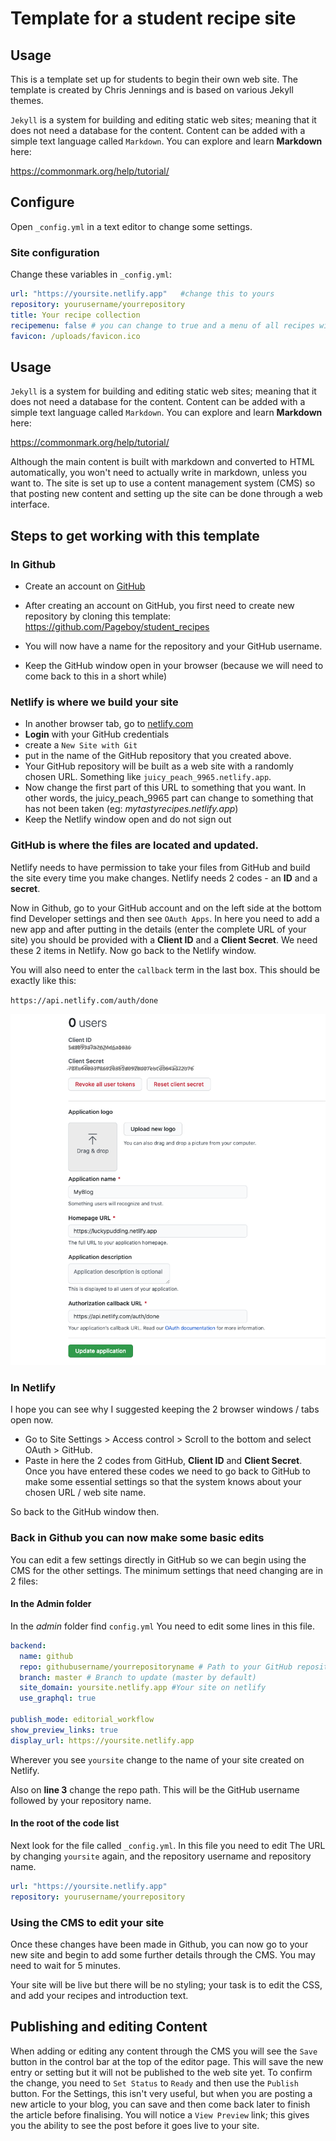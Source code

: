 # Template for a student recipe site

## Usage

This is a template set up for students to begin their own web site. The template is created by Chris Jennings and is based on various Jekyll themes.

`Jekyll` is a system for building and editing static web sites; meaning that it does not need a database for the content. Content can be added with a simple text language called `Markdown`. You can explore and learn **Markdown** here:

https://commonmark.org/help/tutorial/

## Configure

Open `_config.yml` in a text editor to change some settings.


### Site configuration

Change these variables in `_config.yml`:

```yml
url: "https://yoursite.netlify.app"   #change this to yours
repository: yourusername/yourrepository
title: Your recipe collection
recipemenu: false # you can change to true and a menu of all recipes will appear
favicon: /uploads/favicon.ico
```

## Usage

`Jekyll` is a system for building and editing static web sites; meaning that it does not need a database for the content. Content can be added with a simple text language called `Markdown`. You can explore and learn **Markdown** here:

https://commonmark.org/help/tutorial/

Although the main content is built with markdown and converted to HTML automatically, you won't need to actually write in markdown, unless you want to. The site is set up to use a content management system (CMS) so that posting new content and setting up the site can be done through a web interface.

## Steps to get working with this template

### In Github

- Create an account on [GitHub][6a43c620]
- After creating an account on GitHub, you first need to create new repository by cloning this template: https://github.com/Pageboy/student_recipes
- You will now have a name for the repository and your GitHub username.
- Keep the GitHub window open in your browser (because we will need to come back to this in a short while)

  [6a43c620]: https://github.com "Go to the Github web site"

### Netlify is where we build your site

- In another browser tab, go to [netlify.com](https://www.netlify.com)
- **Login** with your GitHub credentials
- create a `New Site with Git`
- put in the name of the GitHub repository that you created above.
- Your GitHub repository will be built as a web site with a randomly chosen URL. Something like `juicy_peach_9965.netlify.app`.
- Now change the first part of this URL to something that you want. In other words, the juicy_peach_9965 part can change to something that has not been taken (eg: *mytastyrecipes.netlify.app*)
- Keep the Netlify window open and do not sign out

### GitHub is where the files are located and updated.

Netlify needs to have permission to take your files from GitHub and build the site every time you make changes. Netlify needs 2  codes - an **ID** and a **secret**.

Now in Github, go to your GitHub account and on the left side at the bottom find Developer settings and then see `OAuth Apps`. In here you need to add a new app and after putting in the details (enter the complete URL of your site) you should be provided with a **Client ID** and a **Client Secret**. We need these 2 items in Netlify. Now go back to the Netlify window.

You will also need to enter the `callback` term in the last box. This should be exactly like this:

`https://api.netlify.com/auth/done`

![Here is what that page will look like after you enter the details.](uploads/oauth.png)

### In Netlify

I hope you can see why I suggested keeping the 2 browser windows / tabs open now.
- Go to Site Settings > Access control > Scroll to the bottom and select OAuth > GitHub.
- Paste in here the 2 codes from GitHub, **Client ID** and **Client Secret**. Once you have entered these codes we need to go back to GitHub to make some essential settings so that the system knows about your chosen URL / web site name. 
  
So back to the GitHub window then.

### Back in Github you can now make some basic edits

You can edit a few settings directly in GitHub so we can begin using the CMS for the other settings. The minimum settings that need changing are in 2 files:

#### In the Admin folder

In the _admin_ folder find `config.yml` You need to edit some lines in this file.

```YAML
backend:
  name: github
  repo: githubusername/yourrepositoryname # Path to your GitHub repository
  branch: master # Branch to update (master by default)
  site_domain: yoursite.netlify.app #Your site on netlify
  use_graphql: true

publish_mode: editorial_workflow
show_preview_links: true
display_url: https://yoursite.netlify.app
```

Wherever you see `yoursite` change to the name of your site created on Netlify.

Also on **line 3** change the repo path. This will be the GitHub username followed by your repository name.

#### In the root of the code list

Next look for the file called `_config.yml`. In this file you need to edit The URL by changing `yoursite` again, and the repository username and repository name.


```YAML
url: "https://yoursite.netlify.app"
repository: yourusername/yourrepository
```

### Using the CMS to edit your site

Once these changes have been made in Github, you can now go to your new site and begin to add some further details through the CMS. You may need to wait for 5 minutes.

Your site will be live but there will be no styling; your task is to edit the CSS, and add your recipes and introduction text.

## Publishing and editing Content

When adding or editing any content through the CMS you will see the `Save` button in the control bar at the top of the editor page. This will save the new entry or setting but it will not be published to the web site yet. To confirm the change, you need to `Set Status` to `Ready` and then use the `Publish` button. For the Settings, this isn't very useful, but when you are posting a new article to your blog, you can save and then come back later to finish the article before finalising. You will notice a `View Preview` link; this gives you the ability to see the post before it goes live to your site.

